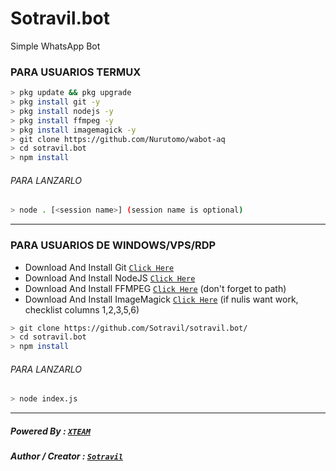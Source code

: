 # Sotravil.bot
Simple WhatsApp Bot

### PARA USUARIOS TERMUX
```bash
> pkg update && pkg upgrade
> pkg install git -y
> pkg install nodejs -y
> pkg install ffmpeg -y
> pkg install imagemagick -y
> git clone https://github.com/Nurutomo/wabot-aq
> cd sotravil.bot
> npm install
```
###### PARA LANZARLO
```bash
> node . [<session name>] (session name is optional)
```

---------

### PARA USUARIOS DE WINDOWS/VPS/RDP
* Download And Install Git [`Click Here`](https://git-scm.com/downloads) <br>
* Download And Install NodeJS [`Click Here`](https://nodejs.org/en/download) <br>
* Download And Install FFMPEG [`Click Here`](https://ffmpeg.org/download.html) (don't forget to path) 
* Download And Install ImageMagick [`Click Here`](https://imagemagick.org/script/download.php) (if nulis want work,  checklist columns 1,2,3,5,6) 
```bash
> git clone https://github.com/Sotravil/sotravil.bot/
> cd sotravil.bot
> npm install
```
###### PARA LANZARLO
```bash
> node index.js
```
--------------

##### Powered By : [`XTEAM`](https://api.xteam.xyz) 
##### Author / Creator : [`Sotravil`](https://GitHub.com/Sotravil) 
